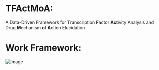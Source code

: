 # TFActMoA:

A Data-Driven Framework for **T**ranscription **F**actor **Act**ivity Analysis and Drug **M**echanism **o**f **A**ction Elucidation

# Work Framework:
![image](https://github.com/user-attachments/assets/a87093c4-b4cb-4132-9f02-412b90fed567)
